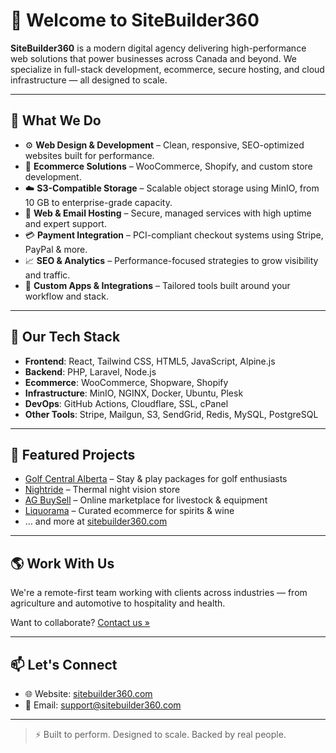 # 👋 Welcome to SiteBuilder360

**SiteBuilder360** is a modern digital agency delivering high-performance web solutions that power businesses across Canada and beyond. We specialize in full-stack development, ecommerce, secure hosting, and cloud infrastructure — all designed to scale.

---

## 🚀 What We Do

- ⚙️ **Web Design & Development** – Clean, responsive, SEO-optimized websites built for performance.
- 🛒 **Ecommerce Solutions** – WooCommerce, Shopify, and custom store development.
- ☁️ **S3-Compatible Storage** – Scalable object storage using MinIO, from 10 GB to enterprise-grade capacity.
- 🔐 **Web & Email Hosting** – Secure, managed services with high uptime and expert support.
- 💳 **Payment Integration** – PCI-compliant checkout systems using Stripe, PayPal & more.
- 📈 **SEO & Analytics** – Performance-focused strategies to grow visibility and traffic.
- 🧩 **Custom Apps & Integrations** – Tailored tools built around your workflow and stack.

---

## 🧠 Our Tech Stack

- **Frontend**: React, Tailwind CSS, HTML5, JavaScript, Alpine.js  
- **Backend**: PHP, Laravel, Node.js  
- **Ecommerce**: WooCommerce, Shopware, Shopify
- **Infrastructure**: MinIO, NGINX, Docker, Ubuntu, Plesk
- **DevOps**: GitHub Actions, Cloudflare, SSL, cPanel  
- **Other Tools**: Stripe, Mailgun, S3, SendGrid, Redis, MySQL, PostgreSQL

---

## 💼 Featured Projects

- [Golf Central Alberta](https://golfcentralalberta.com) – Stay & play packages for golf enthusiasts  
- [Nightride](https://nightride.ca) – Thermal night vision store  
- [AG BuySell](https://agbuysell.com) – Online marketplace for livestock & equipment  
- [Liquorama](https://liquorama.ca) – Curated ecommerce for spirits & wine  
- … and more at [sitebuilder360.com](https://sitebuilder360.com)

---

## 🌎 Work With Us

We're a remote-first team working with clients across industries — from agriculture and automotive to hospitality and health.

Want to collaborate? [Contact us »](https://sitebuilder360.com/contact.html)

---

## 📫 Let's Connect

- 🌐 Website: [sitebuilder360.com](https://sitebuilder360.com)  
- 📧 Email: support@sitebuilder360.com  

---

> ⚡ Built to perform. Designed to scale. Backed by real people.

